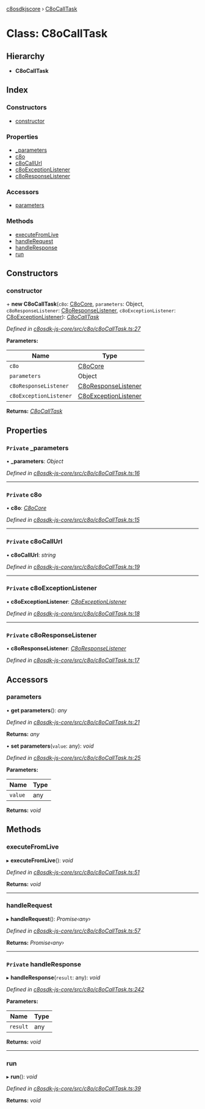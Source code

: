 [c8osdkjscore](../README.md) › [C8oCallTask](c8ocalltask.md)

# Class: C8oCallTask

## Hierarchy

* **C8oCallTask**

## Index

### Constructors

* [constructor](c8ocalltask.md#constructor)

### Properties

* [_parameters](c8ocalltask.md#private-_parameters)
* [c8o](c8ocalltask.md#private-c8o)
* [c8oCallUrl](c8ocalltask.md#private-c8ocallurl)
* [c8oExceptionListener](c8ocalltask.md#private-c8oexceptionlistener)
* [c8oResponseListener](c8ocalltask.md#private-c8oresponselistener)

### Accessors

* [parameters](c8ocalltask.md#parameters)

### Methods

* [executeFromLive](c8ocalltask.md#executefromlive)
* [handleRequest](c8ocalltask.md#handlerequest)
* [handleResponse](c8ocalltask.md#private-handleresponse)
* [run](c8ocalltask.md#run)

## Constructors

###  constructor

\+ **new C8oCallTask**(`c8o`: [C8oCore](c8ocore.md), `parameters`: Object, `c8oResponseListener`: [C8oResponseListener](../interfaces/c8oresponselistener.md), `c8oExceptionListener`: [C8oExceptionListener](c8oexceptionlistener.md)): *[C8oCallTask](c8ocalltask.md)*

*Defined in [c8osdk-js-core/src/c8o/c8oCallTask.ts:27](https://github.com/convertigo/c8osdk-angular/blob/cb8b414/src/c8o/c8oCallTask.ts#L27)*

**Parameters:**

Name | Type |
------ | ------ |
`c8o` | [C8oCore](c8ocore.md) |
`parameters` | Object |
`c8oResponseListener` | [C8oResponseListener](../interfaces/c8oresponselistener.md) |
`c8oExceptionListener` | [C8oExceptionListener](c8oexceptionlistener.md) |

**Returns:** *[C8oCallTask](c8ocalltask.md)*

## Properties

### `Private` _parameters

• **_parameters**: *Object*

*Defined in [c8osdk-js-core/src/c8o/c8oCallTask.ts:16](https://github.com/convertigo/c8osdk-angular/blob/cb8b414/src/c8o/c8oCallTask.ts#L16)*

___

### `Private` c8o

• **c8o**: *[C8oCore](c8ocore.md)*

*Defined in [c8osdk-js-core/src/c8o/c8oCallTask.ts:15](https://github.com/convertigo/c8osdk-angular/blob/cb8b414/src/c8o/c8oCallTask.ts#L15)*

___

### `Private` c8oCallUrl

• **c8oCallUrl**: *string*

*Defined in [c8osdk-js-core/src/c8o/c8oCallTask.ts:19](https://github.com/convertigo/c8osdk-angular/blob/cb8b414/src/c8o/c8oCallTask.ts#L19)*

___

### `Private` c8oExceptionListener

• **c8oExceptionListener**: *[C8oExceptionListener](c8oexceptionlistener.md)*

*Defined in [c8osdk-js-core/src/c8o/c8oCallTask.ts:18](https://github.com/convertigo/c8osdk-angular/blob/cb8b414/src/c8o/c8oCallTask.ts#L18)*

___

### `Private` c8oResponseListener

• **c8oResponseListener**: *[C8oResponseListener](../interfaces/c8oresponselistener.md)*

*Defined in [c8osdk-js-core/src/c8o/c8oCallTask.ts:17](https://github.com/convertigo/c8osdk-angular/blob/cb8b414/src/c8o/c8oCallTask.ts#L17)*

## Accessors

###  parameters

• **get parameters**(): *any*

*Defined in [c8osdk-js-core/src/c8o/c8oCallTask.ts:21](https://github.com/convertigo/c8osdk-angular/blob/cb8b414/src/c8o/c8oCallTask.ts#L21)*

**Returns:** *any*

• **set parameters**(`value`: any): *void*

*Defined in [c8osdk-js-core/src/c8o/c8oCallTask.ts:25](https://github.com/convertigo/c8osdk-angular/blob/cb8b414/src/c8o/c8oCallTask.ts#L25)*

**Parameters:**

Name | Type |
------ | ------ |
`value` | any |

**Returns:** *void*

## Methods

###  executeFromLive

▸ **executeFromLive**(): *void*

*Defined in [c8osdk-js-core/src/c8o/c8oCallTask.ts:51](https://github.com/convertigo/c8osdk-angular/blob/cb8b414/src/c8o/c8oCallTask.ts#L51)*

**Returns:** *void*

___

###  handleRequest

▸ **handleRequest**(): *Promise‹any›*

*Defined in [c8osdk-js-core/src/c8o/c8oCallTask.ts:57](https://github.com/convertigo/c8osdk-angular/blob/cb8b414/src/c8o/c8oCallTask.ts#L57)*

**Returns:** *Promise‹any›*

___

### `Private` handleResponse

▸ **handleResponse**(`result`: any): *void*

*Defined in [c8osdk-js-core/src/c8o/c8oCallTask.ts:242](https://github.com/convertigo/c8osdk-angular/blob/cb8b414/src/c8o/c8oCallTask.ts#L242)*

**Parameters:**

Name | Type |
------ | ------ |
`result` | any |

**Returns:** *void*

___

###  run

▸ **run**(): *void*

*Defined in [c8osdk-js-core/src/c8o/c8oCallTask.ts:39](https://github.com/convertigo/c8osdk-angular/blob/cb8b414/src/c8o/c8oCallTask.ts#L39)*

**Returns:** *void*
